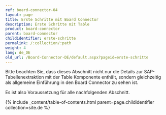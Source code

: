 ```yaml
---
ref: board-connector-04
layout: page
title: Erste Schritte mit Board Connector
description: Erste Schritte mit Table
product: board-connector
parent: board-connector
childidentifier: erste-schritte
permalink: /:collection/:path
weight: 4
lang: de_DE
old_url: /Board-Connector-DE/default.aspx?pageid=erste-schritte
---
```


Bitte beachten Sie, dass dieses Abschnitt nicht nur die Details zur SAP-Tabellenextraktion mit der Table Komponente enthält, sondern gleichzeitig als allgemeine Einführung in den Board Connector zu sehen ist.

Es ist also Voraussetzung für alle nachfolgenden Abschnitt.

{% include _content/table-of-contents.html parent=page.childidentifier collection=site.de %}
